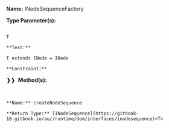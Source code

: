 **Name:** INodeSequenceFactory

**Type Parameter(s):**

```**Name:**

T

**Text:**

T extends INode = INode

**Constraint:**

```

❱❱&nbsp;&nbsp;**Method(s):**

&nbsp;&nbsp;&nbsp;&nbsp;&nbsp;
```
**Name:** createNodeSequence

**Return Type:** [INodeSequence](https://gitbook-18.gitbook.io/au//runtime/dom/interfaces/inodesequence)<T>

```

